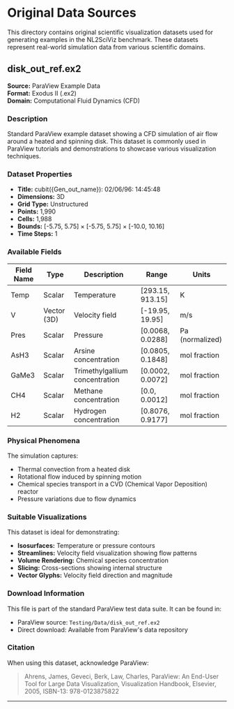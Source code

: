 # Original Data Sources

This directory contains original scientific visualization datasets used for generating examples in the NL2SciViz
benchmark. These datasets represent real-world simulation data from various scientific domains.

## disk_out_ref.ex2

**Source:** ParaView Example Data  
**Format:** Exodus II (.ex2)  
**Domain:** Computational Fluid Dynamics (CFD)  

### Description

Standard ParaView example dataset showing a CFD simulation of air flow around a heated and spinning disk. This dataset
is commonly used in ParaView tutorials and demonstrations to showcase various visualization techniques.

### Dataset Properties

- **Title:** cubit({Gen_out_name}): 02/06/96: 14:45:48
- **Dimensions:** 3D
- **Grid Type:** Unstructured
- **Points:** 1,990
- **Cells:** 1,988
- **Bounds:** [-5.75, 5.75] × [-5.75, 5.75] × [-10.0, 10.16]
- **Time Steps:** 1

### Available Fields

| Field Name | Type | Description | Range | Units |
|------------|------|-------------|-------|-------|
| Temp | Scalar | Temperature | [293.15, 913.15] | K |
| V | Vector (3D) | Velocity field | [-19.95, 19.95] | m/s |
| Pres | Scalar | Pressure | [0.0068, 0.0288] | Pa (normalized) |
| AsH3 | Scalar | Arsine concentration | [0.0805, 0.1848] | mol fraction |
| GaMe3 | Scalar | Trimethylgallium concentration | [0.0002, 0.0072] | mol fraction |
| CH4 | Scalar | Methane concentration | [0.0, 0.0012] | mol fraction |
| H2 | Scalar | Hydrogen concentration | [0.8076, 0.9177] | mol fraction |

### Physical Phenomena

The simulation captures:

- Thermal convection from a heated disk
- Rotational flow induced by spinning motion
- Chemical species transport in a CVD (Chemical Vapor Deposition) reactor
- Pressure variations due to flow dynamics

### Suitable Visualizations

This dataset is ideal for demonstrating:

- **Isosurfaces:** Temperature or pressure contours
- **Streamlines:** Velocity field visualization showing flow patterns
- **Volume Rendering:** Chemical species concentration
- **Slicing:** Cross-sections showing internal structure
- **Vector Glyphs:** Velocity field direction and magnitude

### Download Information

This file is part of the standard ParaView test data suite. It can be found in:

- ParaView source: `Testing/Data/disk_out_ref.ex2`
- Direct download: Available from ParaView's data repository

### Citation

When using this dataset, acknowledge ParaView:
> Ahrens, James, Geveci, Berk, Law, Charles, ParaView: An End-User Tool for Large Data Visualization,
Visualization Handbook, Elsevier, 2005, ISBN-13: 978-0123875822

---
